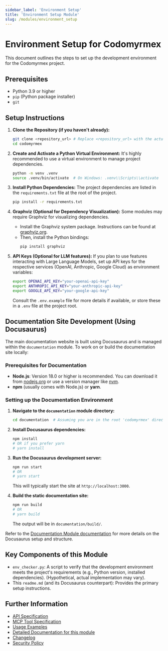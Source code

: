 ```yaml
---
sidebar_label: 'Environment Setup'
title: 'Environment Setup Module'
slug: /modules/environment_setup
---
```


# Environment Setup for Codomyrmex

This document outlines the steps to set up the development environment for the Codomyrmex project.

## Prerequisites

- Python 3.9 or higher
- `pip` (Python package installer)
- `git`

## Setup Instructions

1.  **Clone the Repository (if you haven't already):**
    ```bash
    git clone <repository_url> # Replace <repository_url> with the actual URL
    cd codomyrmex
    ```

2.  **Create and Activate a Python Virtual Environment:**
    It's highly recommended to use a virtual environment to manage project dependencies.
    ```bash
    python -m venv .venv
    source .venv/bin/activate  # On Windows: .venv\\Scripts\\activate
    ```

3.  **Install Python Dependencies:**
    The project dependencies are listed in the `requirements.txt` file at the root of the project.
    ```bash
    pip install -r requirements.txt
    ```

4.  **Graphviz (Optional for Dependency Visualization):**
    Some modules may require Graphviz for visualizing dependencies.
    -   Install the Graphviz system package. Instructions can be found at [graphviz.org](https://graphviz.org/download/).
    -   Then, install the Python bindings:
        ```bash
        pip install graphviz
        ```

5.  **API Keys (Optional for LLM features):**
    If you plan to use features interacting with Large Language Models, set up API keys for the respective services (OpenAI, Anthropic, Google Cloud) as environment variables:
    ```bash
    export OPENAI_API_KEY="your-openai-api-key"
    export ANTHROPIC_API_KEY="your-anthropic-api-key"
    export GOOGLE_API_KEY="your-google-api-key"
    ```
    Consult the `.env.example` file for more details if available, or store these in a `.env` file at the project root.

## Documentation Site Development (Using Docusaurus)

The main documentation website is built using Docusaurus and is managed within the `documentation` module. To work on or build the documentation site locally:

### Prerequisites for Documentation

- **Node.js**: Version 18.0 or higher is recommended. You can download it from [nodejs.org](https://nodejs.org/) or use a version manager like [nvm](https://github.com/nvm-sh/nvm).
- **npm** (usually comes with Node.js) or **yarn**.

### Setting up the Documentation Environment

1.  **Navigate to the `documentation` module directory:**
    ```bash
    cd documentation  # Assuming you are in the root 'codomyrmex' directory
    ```

2.  **Install Docusaurus dependencies:**
    ```bash
    npm install
    # OR if you prefer yarn
    # yarn install
    ```

3.  **Run the Docusaurus development server:**
    ```bash
    npm run start
    # OR
    # yarn start
    ```
    This will typically start the site at `http://localhost:3000`.

4.  **Build the static documentation site:**
    ```bash
    npm run build
    # OR
    # yarn build
    ```
    The output will be in `documentation/build/`.

Refer to the [Documentation Module documentation](../documentation/index.md) for more details on the Docusaurus setup and structure.

## Key Components of this Module

- `env_checker.py`: A script to verify that the development environment meets the project's requirements (e.g., Python version, installed dependencies). (Hypothetical, actual implementation may vary).
- This `readme.md` (and its Docusaurus counterpart): Provides the primary setup instructions.

## Further Information

- [API Specification](./api_specification.md)
- [MCP Tool Specification](./mcp_tool_specification.md) 
- [Usage Examples](./usage_examples.md)
- [Detailed Documentation for this module](./docs/index.md)
- [Changelog](./changelog.md)
- [Security Policy](./security.md) 